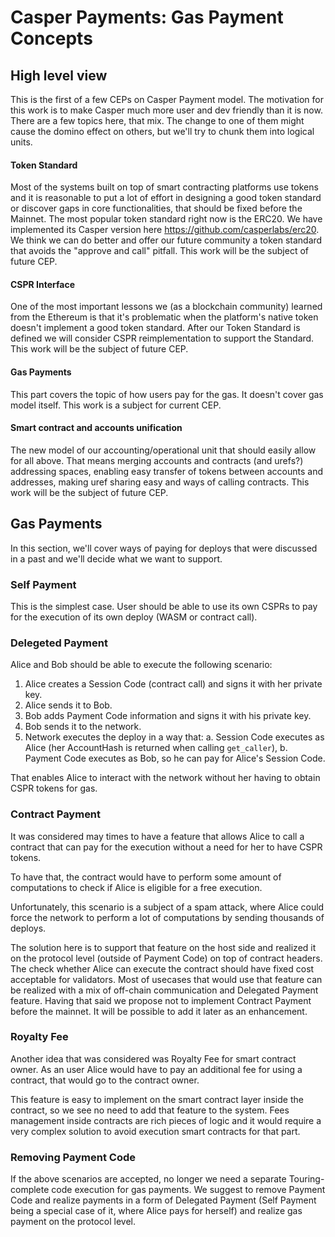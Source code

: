 # Casper Payments: Gas Payment Concepts

## High level view
This is the first of a few CEPs on Casper Payment model. 
The motivation for this work is to make Casper much more user and dev 
friendly than it is now. There are a few topics here, that mix. The change 
to one of them might cause the domino effect on others, but we'll 
try to chunk them into logical units.

#### Token Standard 
Most of the systems built on top of smart contracting platforms use tokens 
and it is reasonable to put a lot of effort in designing a good token standard 
or discover gaps in core functionalities, that should be fixed before 
the Mainnet. The most popular token standard right now is the ERC20. We have 
implemented its Casper version here https://github.com/casperlabs/erc20.
We think we can do better and offer our future community a token standard 
that avoids the "approve and call" pitfall. 
This work will be the subject of future CEP.

#### CSPR Interface
One of the most important lessons we (as a blockchain community) learned 
from the Ethereum is that it's problematic when the platform's native token 
doesn't implement a good token standard. After our Token Standard is defined 
we will consider CSPR reimplementation to support the Standard.
This work will be the subject of future CEP.

#### Gas Payments
This part covers the topic of how users pay for the gas. It doesn't cover 
gas model itself. This work is a subject for current CEP.

#### Smart contract and accounts unification
The new model of our accounting/operational unit that should easily allow for 
all above. That means merging accounts and contracts (and urefs?) addressing 
spaces, enabling easy transfer of tokens between accounts and addresses, 
making uref sharing easy and ways of calling contracts.
This work will be the subject of future CEP.

## Gas Payments
In this section, we'll cover ways of paying for deploys that were discussed
in a past and we'll decide what we want to support.

### Self Payment
This is the simplest case. User should be able to use its own CSPRs to pay
for the execution of its own deploy (WASM or contract call).

### Delegeted Payment
Alice and Bob should be able to execute the following scenario:

1. Alice creates a Session Code (contract call) and signs it with her private key. 
2. Alice sends it to Bob.
3. Bob adds Payment Code information and signs it with his private key.
4. Bob sends it to the network.
5. Network executes the deploy in a way that:
    a. Session Code executes as Alice (her AccountHash is returned when calling `get_caller`),
    b. Payment Code executes as Bob, so he can pay for Alice's Session Code.
    
That enables Alice to interact with the network without her having to obtain CSPR tokens for gas.

### Contract Payment
It was considered may times to have a feature that allows Alice to call 
a contract that can pay for the execution without a need for her to have CSPR tokens.

To have that, the contract would have to perform some amount of computations 
to check if Alice is eligible for a free execution.

Unfortunately, this scenario is a subject of a spam attack, where Alice could 
force the network to perform a lot of computations by sending thousands of deploys.

The solution here is to support that feature on the host side and realized it on 
the protocol level (outside of Payment Code) on top of contract headers. 
The check whether Alice can execute the contract should have fixed cost acceptable 
for validators. Most of usecases that would use that feature can be realized with 
a mix of off-chain communication and Delegated Payment feature. Having that said 
we propose not to implement Contract Payment before the mainnet. It will be 
possible to add it later as an enhancement.

### Royalty Fee
Another idea that was considered was Royalty Fee for smart contract owner. As an user Alice 
would have to pay an additional fee for using a contract, that would go to the contract owner. 

This feature is easy to implement on the smart contract layer inside the contract,
so we see no need to add that feature to the system. Fees management inside
contracts are rich pieces of logic and it would require a very complex solution 
to avoid execution smart contracts for that part. 

### Removing Payment Code
If the above scenarios are accepted, no longer we need a separate Touring-complete 
code execution for gas payments. We suggest to remove Payment Code and realize
payments in a form of Delegated Payment (Self Payment being a special case of it, 
where Alice pays for herself) and realize gas payment on the protocol level.
